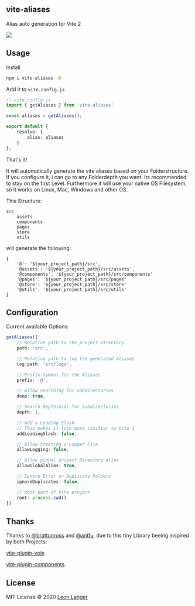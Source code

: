 <h2 align="left">vite-aliases</h2>

<p align="left">Alias auto generation for Vite 2</p>

<p align="left">
<a href="https://www.npmjs.com/package/vite-aliases">
<img src="https://img.shields.io/npm/v/vite-aliases?color=222&style=flat-square">
</a>
</p>

## Usage

Install

```bash
npm i vite-aliases -D
```

Add it to `vite.config.js`

```ts
// vite.config.js
import { getAliases } from 'vite-aliases'

const aliases = getAliases();

export default {
	resolve: {
		alias: aliases
	}
};
```

That's it!

It will automatically generate the vite aliases based on your Folderstructure.
If you configure it, i can go to any Folderdepth you want. Its recommended to stay on the first Level. 
Furthermore it will use your native OS Filesystem, so it works on Linux, Mac, Windows and other OS.

This Structure:

```
src
    assets
    components
    pages
    store
    utils
```

will generate the following:

```
{
    '@': '${your_project_path}/src',
    '@assets': '${your_project_path}/src/assets',
    '@components': '${your_project_path}/src/components'
    '@pages': '${your_project_path}/src/pages'
    '@store': '${your_project_path}/src/store'
    '@utils': '${your_project_path}/src/utils'
}
```

## Configuration

Current available Options:

```ts
getAliases({
	// Relative path to the project Directory
	path: 'src',

	// Relative path to log the generated Aliases
	log_path: 'src/logs',

	// Prefix Symbol for the Aliases
	prefix: '@',

	// Allow Searching for Subdirectories
	deep: true,

	// Search Depthlevel for Subdirectories
	depth: 1,

	// Add a Leading Slash
	// This makes it look more similiar to Vite 1
	addLeadingSlash: false,

	// Allow creating a Logger File
	allowLogging: false,

	// Allow global project Directory alias
	allowGlobalAlias: true,

	// Ignore Error on Duplicate Folders
	ignoreDuplicates: false,

	// Root path of Vite project
	root: process.cwd()
})
```

## Thanks

Thanks to [@brattonross](https://github.com/brattonross) and [@antfu](https://github.com/antfu),
due to this tiny Library beeing inspired by both Projects:

[vite-plugin-voie](https://github.com/vamplate/vite-plugin-voie)

[vite-plugin-components](https://github.com/antfu/vite-plugin-components).

## License

MIT License © 2020 [Leon Langer](https://github.com/subwaytime)
